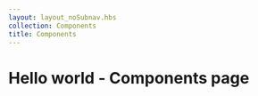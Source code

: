 ```yaml
---
layout: layout_noSubnav.hbs
collection: Components
title: Components
---
```


# Hello world - Components page
